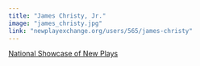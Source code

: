 ```yaml
---
title: "James Christy, Jr."
image: "james_christy.jpg"
link: "newplayexchange.org/users/565/james-christy"
---
```


[National Showcase of New Plays](/programs/national-showcase-of-new-plays)
